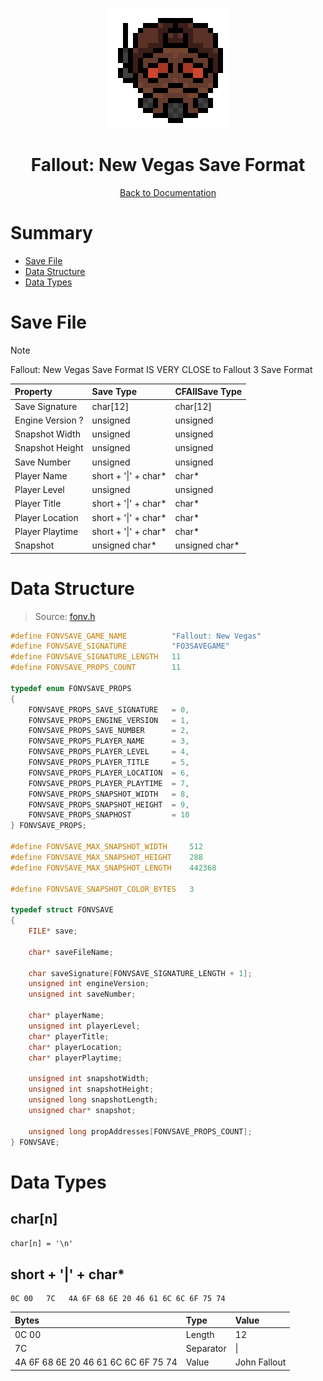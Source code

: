 <div align="center">

![Fallout: New Vegas Logo 192x192](../assets/fonv/fonv_logo_192x192.png)

# Fallout: New Vegas Save Format

[Back to Documentation](../DOCS.md)

</div>



# Summary

* [Save File](#save-file)
* [Data Structure](#data-structure)
* [Data Types](#data-types)



# Save File

> [!NOTE]
> Fallout: New Vegas Save Format IS VERY CLOSE to Fallout 3 Save Format

| Property         | Save Type            | CFAllSave Type |
| :--------------- | :------------------- | :------------- |
| Save Signature   | char[12]             | char[12]       |
| Engine Version ? | unsigned             | unsigned       |
| Snapshot Width   | unsigned             | unsigned       |
| Snapshot Height  | unsigned             | unsigned       |
| Save Number      | unsigned             | unsigned       |
| Player Name      | short + '\|' + char* | char*          |
| Player Level     | unsigned             | unsigned       |
| Player Title     | short + '\|' + char* | char*          |
| Player Location  | short + '\|' + char* | char*          |
| Player Playtime  | short + '\|' + char* | char*          |
| Snapshot         | unsigned char*       | unsigned char* |



# Data Structure

> Source: [fonv.h](../src/fonv.h)

```c
#define FONVSAVE_GAME_NAME          "Fallout: New Vegas"
#define FONVSAVE_SIGNATURE          "FO3SAVEGAME"
#define FONVSAVE_SIGNATURE_LENGTH   11
#define FONVSAVE_PROPS_COUNT        11

typedef enum FONVSAVE_PROPS
{
    FONVSAVE_PROPS_SAVE_SIGNATURE   = 0,
    FONVSAVE_PROPS_ENGINE_VERSION   = 1,
    FONVSAVE_PROPS_SAVE_NUMBER      = 2,
    FONVSAVE_PROPS_PLAYER_NAME      = 3,
    FONVSAVE_PROPS_PLAYER_LEVEL     = 4,
    FONVSAVE_PROPS_PLAYER_TITLE     = 5,
    FONVSAVE_PROPS_PLAYER_LOCATION  = 6,
    FONVSAVE_PROPS_PLAYER_PLAYTIME  = 7,
    FONVSAVE_PROPS_SNAPSHOT_WIDTH   = 8,
    FONVSAVE_PROPS_SNAPSHOT_HEIGHT  = 9,
    FONVSAVE_PROPS_SNAPHOST         = 10
} FONVSAVE_PROPS;

#define FONVSAVE_MAX_SNAPSHOT_WIDTH     512
#define FONVSAVE_MAX_SNAPSHOT_HEIGHT    288
#define FONVSAVE_MAX_SNAPSHOT_LENGTH    442368

#define FONVSAVE_SNAPSHOT_COLOR_BYTES   3

typedef struct FONVSAVE
{
    FILE* save;

    char* saveFileName;

    char saveSignature[FONVSAVE_SIGNATURE_LENGTH + 1];
    unsigned int engineVersion;
    unsigned int saveNumber;

    char* playerName;
    unsigned int playerLevel;
    char* playerTitle;
    char* playerLocation;
    char* playerPlaytime;

    unsigned int snapshotWidth;
    unsigned int snapshotHeight;
    unsigned long snapshotLength;
    unsigned char* snapshot;

    unsigned long propAddresses[FONVSAVE_PROPS_COUNT];
} FONVSAVE;
```



# Data Types

## char[n]

`char[n] = '\n'`

## short + '|' + char*

```binary
0C 00   7C   4A 6F 68 6E 20 46 61 6C 6C 6F 75 74
```

| Bytes                               | Type      | Value        |
| :---------------------------------- | :-------- | :----------- |
| 0C 00                               | Length    | 12           |
| 7C                                  | Separator | \|           |
| 4A 6F 68 6E 20 46 61 6C 6C 6F 75 74 | Value     | John Fallout |
